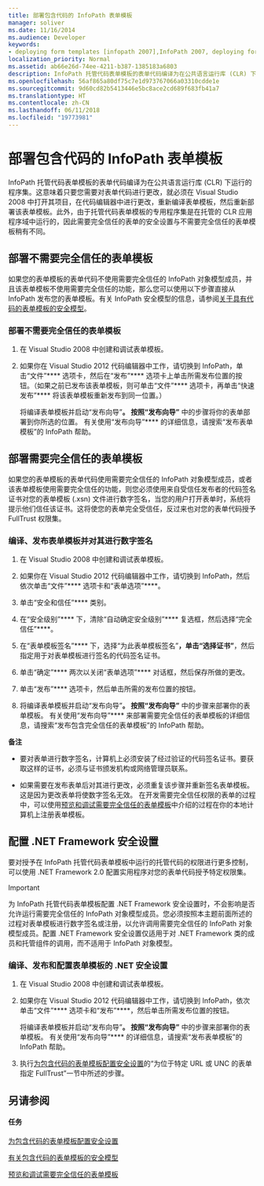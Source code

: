 ```yaml
---
title: 部署包含代码的 InfoPath 表单模板
manager: soliver
ms.date: 11/16/2014
ms.audience: Developer
keywords:
- deploying form templates [infopath 2007],InfoPath 2007, deploying form templates,form templates [InfoPath 2007], deploying,.NET Framework security settings [InfoPath 2007],deployment [InfoPath 2007], form templates
localization_priority: Normal
ms.assetid: ab66e26d-74ee-4211-b387-1385183a6803
description: InfoPath 托管代码表单模板的表单代码编译为在公共语言运行库 (CLR) 下运行的程序集。这意味着只要您需要对表单代码进行更改，就必须在 Visual Studio 2008 中打开其项目，在代码编辑器中进行更改，重新编译表单模板，然后重新部署该表单模板。此外，由于托管代码表单模板的专用程序集是在托管的 CLR 应用程序域中运行的，因此需要完全信任的表单的安全设置与不需要完全信任的表单模板稍有不同。
ms.openlocfilehash: 56af865a80df75c7e1d973767066a03310cdde1e
ms.sourcegitcommit: 9d60cd82b5413446e5bc8ace2cd689f683fb41a7
ms.translationtype: HT
ms.contentlocale: zh-CN
ms.lasthandoff: 06/11/2018
ms.locfileid: "19773981"
---
```

# <a name="deploy-infopath-form-templates-with-code"></a>部署包含代码的 InfoPath 表单模板

InfoPath 托管代码表单模板的表单代码编译为在公共语言运行库 (CLR) 下运行的程序集。这意味着只要您需要对表单代码进行更改，就必须在 Visual Studio 2008 中打开其项目，在代码编辑器中进行更改，重新编译表单模板，然后重新部署该表单模板。此外，由于托管代码表单模板的专用程序集是在托管的 CLR 应用程序域中运行的，因此需要完全信任的表单的安全设置与不需要完全信任的表单模板稍有不同。
  
## <a name="deploying-form-templates-that-do-not-require-full-trust"></a>部署不需要完全信任的表单模板

如果您的表单模板的表单代码不使用需要完全信任的 InfoPath 对象模型成员，并且该表单模板不使用需要完全信任的功能，那么您可以使用以下步骤直接从 InfoPath 发布您的表单模板。有关 InfoPath 安全模型的信息，请参阅[关于具有代码的表单模板的安全模型](about-the-security-model-for-form-templates-with-code.md)。
  
### <a name="deploy-a-form-template-that-does-not-require-full-trust"></a>部署不需要完全信任的表单模板

1. 在 Visual Studio 2008 中创建和调试表单模板。
    
2. 如果你在 Visual Studio 2012 代码编辑器中工作，请切换到 InfoPath，单击“文件”**** 选项卡，然后在“发布”**** 选项卡上单击所需发布位置的按钮。（如果之前已发布该表单模板，则可单击“文件”**** 选项卡，再单击“快速发布”**** 将该表单模板重新发布到同一位置。） 
    
    将编译表单模板并启动“发布向导”****。 按照“发布向导”**** 中的步骤将你的表单部署到你所选的位置。 有关使用“发布向导”**** 的详细信息，请搜索“发布表单模板”的 InfoPath 帮助。
    
## <a name="deploying-form-templates-that-require-full-trust"></a>部署需要完全信任的表单模板

如果您的表单模板的表单代码使用需要完全信任的 InfoPath 对象模型成员，或者该表单模板使用需要完全信任的功能，则您必须使用来自受信任发布者的代码签名证书对您的表单模板 (.xsn) 文件进行数字签名，当您的用户打开表单时，系统将提示他们信任该证书。这将使您的表单完全受信任，反过来也对您的表单代码授予 FullTrust 权限集。
  
### <a name="compile-publish-and-digitally-sign-a-form-template"></a>编译、发布表单模板并对其进行数字签名

1. 在 Visual Studio 2008 中创建和调试表单模板。
    
2. 如果你在 Visual Studio 2012 代码编辑器中工作，请切换到 InfoPath，然后依次单击“文件”**** 选项卡和“表单选项”****。
    
3. 单击“安全和信任”**** 类别。 
    
4. 在“安全级别”**** 下，清除“自动确定安全级别”**** 复选框，然后选择“完全信任”****。
    
5. 在“表单模板签名”**** 下，选择“为此表单模板签名”****，单击“选择证书”****，然后指定用于对表单模板进行签名的代码签名证书。
    
6. 单击“确定”**** 两次以关闭“表单选项”**** 对话框，然后保存所做的更改。 
    
7. 单击“发布”**** 选项卡，然后单击所需的发布位置的按钮。 
    
8. 将编译表单模板并启动“发布向导”****。 按照“发布向导”**** 中的步骤来部署你的表单模板。 有关使用“发布向导”**** 来部署需要完全信任的表单模板的详细信息，请搜索“发布包含完全信任的表单模板”的 InfoPath 帮助。 
    
 **备注**
- 要对表单进行数字签名，计算机上必须安装了经过验证的代码签名证书。要获取这样的证书，必须与证书颁发机构或网络管理员联系。
    
- 如果需要在发布表单后对其进行更改，必须重复该步骤并重新签名表单模板。 这是因为更改表单将使数字签名无效。 在开发需要完全信任权限的表单的过程中，可以使用[预览和调试需要完全信任的表单模板](how-to-preview-and-debug-form-templates-that-require-full-trust.md)中介绍的过程在你的本地计算机上注册表单模板。 
    
## <a name="configuring-net-framework-security-settings"></a>配置 .NET Framework 安全设置

要对授予在 InfoPath 托管代码表单模板中运行的托管代码的权限进行更多控制，可以使用 .NET Framework 2.0 配置实用程序对您的表单代码授予特定权限集。
  
> [!IMPORTANT]
> 为 InfoPath 托管代码表单模板配置 .NET Framework 安全设置时，不会影响是否允许运行需要完全信任的 InfoPath 对象模型成员。您必须按照本主题前面所述的过程对表单模板进行数字签名或注册，以允许调用需要完全信任的 InfoPath 对象模型成员。配置 .NET Framework 安全设置仅适用于对 .NET Framework 类的成员和托管组件的调用，而不适用于 InfoPath 对象模型。 
  
### <a name="compile-publish-and-configure-net-security-settings-for-a-form-template"></a>编译、发布和配置表单模板的 .NET 安全设置

1. 在 Visual Studio 2008 中创建和调试表单模板。
    
2. 如果你在 Visual Studio 2012 代码编辑器中工作，请切换到 InfoPath，依次单击“文件”**** 选项卡和“发布”****，然后单击所需发布位置的按钮。
    
    将编译表单模板并启动“发布向导”****。 按照“发布向导”**** 中的步骤来部署你的表单模板。 有关使用“发布向导”**** 的详细信息，请搜索“发布表单模板”的 InfoPath 帮助。
    
3. 执行[为包含代码的表单模板配置安全设置](how-to-configure-security-settings-for-form-templates-with-code.md)的“为位于特定 URL 或 UNC 的表单指定 FullTrust”一节中所述的步骤。
    
## <a name="see-also"></a>另请参阅

#### <a name="tasks"></a>任务

[为包含代码的表单模板配置安全设置](how-to-configure-security-settings-for-form-templates-with-code.md)


[有关包含代码的表单模板的安全模型](about-the-security-model-for-form-templates-with-code.md)
  
[预览和调试需要完全信任的表单模板](how-to-preview-and-debug-form-templates-that-require-full-trust.md)

